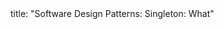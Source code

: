 <frontmatter>
title: "Software Design Patterns: Singleton: What"
</frontmatter>

<include src="unit-inPage-asFlat.md" boilerplate />